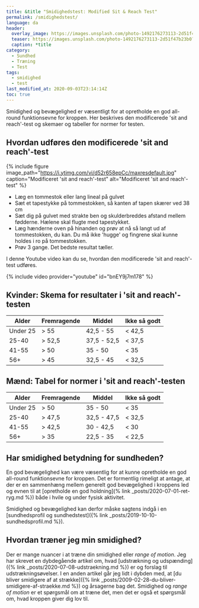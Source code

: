 ```yaml
---
title: &title "Smidighedstest: Modified Sit & Reach Test"
permalink: /smidighedstest/
language: da
header:
  overlay_image: https://images.unsplash.com/photo-1492176273113-2d51f47b23b0?ixlib=rb-1.2.1&ixid=eyJhcHBfaWQiOjEyMDd9&auto=format&fit=crop&w=2100&q=80
  teaser: https://images.unsplash.com/photo-1492176273113-2d51f47b23b0?ixlib=rb-1.2.1&ixid=eyJhcHBfaWQiOjEyMDd9&auto=format&fit=crop&w=400&q=80
  caption: *title
category:
  - Sundhed
  - Træning
  - Test
tags:
  - smidighed
  - test
last_modified_at: 2020-09-03T23:14:14Z
toc: true
---
```


Smidighed og bevægelighed er væsentligt for at opretholde en god all-round funktionsevne for kroppen. Her beskrives den modificerede 'sit and reach'-test og skemaer og tabeller for normer for testen.

## Hvordan udføres den modificerede 'sit and reach'-test

{% include figure image_path="https://i.ytimg.com/vi/d52r658epCc/maxresdefault.jpg" caption="Modificeret 'sit and reach'-test" alt="Modificeret 'sit and reach'-test" %}

- Læg en tommestok eller lang lineal på gulvet
- Sæt et tapestykke på tommestokken, så kanten af tapen skærer ved 38 cm
- Sæt dig på gulvet med strakte ben og skulderbreddes afstand mellem fødderne. Hælene skal flugte med tapestykket.
- Læg hænderne oven på hinanden og prøv at nå så langt ud af tommestokken, du kan. Du må ikke 'hugge' og fingrene skal kunne holdes i ro på tommestokken.
- Prøv 3 gange. Det bedste resultat tæller.

I denne Youtube video kan du se, hvordan den modificerede 'sit and reach'-test udføres.

{% include video provider="youtube" id="bnEY9j7m178" %}

## Kvinder: Skema for resultater i 'sit and reach'-testen

| Alder    | Fremragende  | Middel      | Ikke så godt  |
|----------|--------------|-------------|---------------|
| Under 25 | > 55         | 42,5 - 55   | < 42,5        |
| 25-40    | > 52,5       | 37,5 - 52,5 | < 37,5        |
| 41-55    | > 50         | 35 - 50     | < 35          |
| 56+      | > 45         | 32,5 - 45   | < 32,5        |

## Mænd: Tabel for normer i 'sit and reach'-testen

| Alder    | Fremragende  | Middel      | Ikke så godt  |
|----------|--------------|-------------|---------------|
| Under 25 | > 50         | 35 - 50     | < 35          |
| 25-40    | > 47,5       | 32,5 - 47,5 | < 32,5        |
| 41-55    | > 42,5       | 30 - 42,5   | < 30          |
| 56+      | > 35         | 22,5 - 35   | < 22,5        |

## Har smidighed betydning for sundheden?

En god bevægelighed kan være væsentlig for at kunne opretholde en god all-round funktionsevne for kroppen. Det er formentlig rimeligt at antage, at der er en sammenhæng mellem generelt god bevægelighed i kroppens led og evnen til at [opretholde en god holdning](% link _posts/2020-07-01-ret-ryg.md %}) både i hvile og under fysisk aktivitet.

Smidighed og bevægelighed kan derfor måske sagtens indgå i en [sundhedsprofil og sundhedstest]({% link _posts/2019-10-10-sundhedsprofil.md %}).

## Hvordan træner jeg min smidighed?

Der er mange nuancer i at træne din smidighed eller _range of motion_. Jeg har skrevet en dybdegående artikel om, hvad [udstrækning og udspænding]({% link _posts/2020-07-08-udstraekning.md %}) er og forslag til udstrækningsøvelser. I en anden artikel går jeg lidt i dybden med, at [du bliver smidigere af at strække]({% link _posts/2009-02-28-du-bliver-smidigere-af-straekke.md %}) og årsagerne bag det. Smidighed og _range of motion_ er et spørgsmål om at træne det, men det er også et spørgsmål om, hvad kroppen giver dig lov til.
